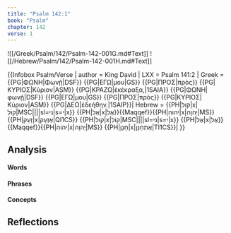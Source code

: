 ```yaml
---
title: "Psalm 142:1"
book: "Psalm"
chapter: 142
verse: 1
---
```

![[/Greek/Psalm/142/Psalm-142-001G.md#Text]]
![[/Hebrew/Psalm/142/Psalm-142-001H.md#Text]]

{{Infobox Psalm/Verse |
  author = King David |
  LXX = Psalm 141:2 |
  Greek = {{PG|ΦΩΝΗ|Φωνῇ|DSF}} {{PG|ΕΓΩ|μου|GS}} {{PG|ΠΡΟΣ|πρὸς}} {{PG|ΚΥΡΙΟΣ|Κύριον|ASM}} {{PG|ΚΡΑΖΩ|ἐκέκραξα,|1SAIA}} {{PG|ΦΩΝΗ|φωνῇ|DSF}} {{PG|ΕΓΩ|μου|GS}} {{PG|ΠΡΟΣ|πρὸς}} {{PG|ΚΥΡΙΟΣ|Κύριον|ASM}} {{PG|ΔΕΩ|ἐδεήθην.|1SAIP}}|
  Hebrew = {{PH|קול|x|קוֹלִ|MSC||||sl=ני|s=י|x}} {{PH|אֶל|x|אֶל}}{{Maqqef}}{{PH|יהוה|x|יְהוָה|MS}} {{PH|זָעַק|x|אֶזְעָק|QI1CS}} {{PH|קול|x|קוֹלִ|MSC||||sl=ני|s=י|x}} {{PH|אֶל|x|אֶל}}{{Maqqef}}{{PH|יהוה|x|יְהוָה|MS}} {{PH|חָנַן|x|אֶתְחַנָּן|TI1CS}}׃|
}}

## Analysis

#### Words

#### Phrases

#### Concepts

## Reflections
